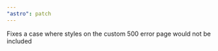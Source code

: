 ```yaml
---
"astro": patch
---
```


Fixes a case where styles on the custom 500 error page would not be included
